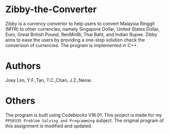 # Zibby-the-Converter
Zibby is a currency convertor to help users to convert Malaysia Ringgit (MYR) to other currencies, namely Singapore Dollar, United States Dollar, Euro, Great British Pound, RenMinBi, Thai Baht, and Indian Rupee. Zibby aims to ease the users by providing a one-stop solution check the conversion of currencies. The program is implemented in C++.

# Authors
Joey Lim, Y.F.,Tan, T.C.,Chan, J.Z.,Neow.

# Others
The program is built using Codeblocks V16.01. This project is made for my `PPS0335 Problem Solving and Programming` subject. The original program of this assignment is modified and updated.